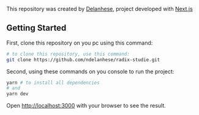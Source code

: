 
This repository was created by [Delanhese](https://github.com/ndelanhese/), project developed with [Next.js](https://nextjs.org/)
## Getting Started

First, clone this repository on you pc using this command:

```bash
# to clone this repository, use this command:
git clone https://github.com/ndelanhese/radix-studie.git
```

Second, using these commands on you console to run the project:
```bash
yarn # to install all dependencies
# and
yarn dev
```

Open [http://localhost:3000](http://localhost:3000) with your browser to see the result.

